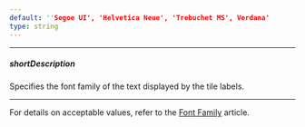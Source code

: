 ```yaml
---
default: ''Segoe UI', 'Helvetica Neue', 'Trebuchet MS', Verdana'
type: string
---
```

---
##### shortDescription
Specifies the font family of the text displayed by the tile labels.

---
For details on acceptable values, refer to the [Font Family](https://www.w3.org/TR/CSS21/fonts.html#propdef-font-family) article.